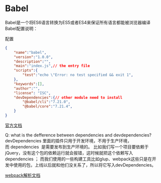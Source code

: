 # Babel

Babel是一个将ES6语言转换为ES5或者ES4来保证所有语言都能被浏览器编译  
Babel配置说明：

配置

```json
{
    "name":"babel",
    "version":"1.0.0",
    "description":"",
    "main":"index.js",// the entry file
    "scripts":{
        "test":"echo \"Error: no test specified && exit 1",
    },
    "keywords":[],
    "author":"",
    "license": "ISC",
    "devDependencies":{// other module need to install
        "@babel/cli":"7.21.0",
        "@babel/core":"7.21.4",
    }
}
```

[官方文档](https://docs.npmjs.com/cli/v9/configuring-npm/package-json)

Q: what is the defference between dependencies and devdependencies?  
devDependencies  里面的插件只用于开发环境，不用于生产环境，而 dependencies  是需要发布到生产环境的。
比如我们写一个项目要依赖于jQuery，没有这个包的依赖运行就会报错，这时候就把这个依赖写入dependencies ；
而我们使用的一些构建工具比如glup、webpack这些只是在开发中使用的包，上线以后就和他们没关系了，所以将它写入devDependencies。

[webpack解析文档](https://zhaomenghuan.js.org/blog/webpack-introduction.html)
